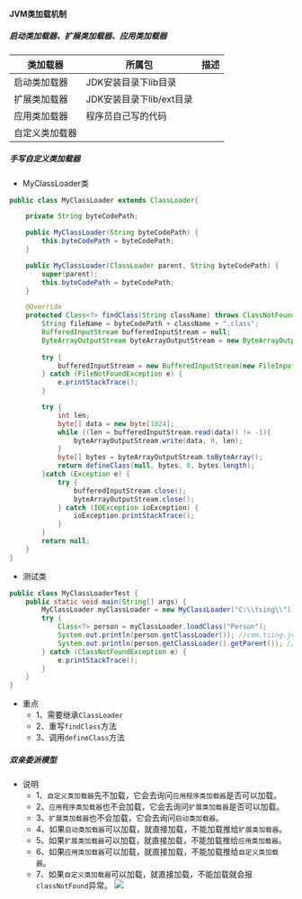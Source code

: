 #### JVM类加载机制

##### 启动类加载器、扩展类加载器、应用类加载器

| 类加载器| 所属包| 描述|
| --- |--- |--- |
|  启动类加载器  | JDK安装目录下lib目录 |  |
|  扩展类加载器  | JDK安装目录下lib/ext目录 |  |
|  应用类加载器  | 程序员自己写的代码 |  |
|  自定义类加载器  |  |  |

##### 手写自定义类加载器
- MyClassLoader类
```java
public class MyClassLoader extends ClassLoader{

    private String byteCodePath;

    public MyClassLoader(String byteCodePath) {
        this.byteCodePath = byteCodePath;
    }

    public MyClassLoader(ClassLoader parent, String byteCodePath) {
        super(parent);
        this.byteCodePath = byteCodePath;
    }

    @Override
    protected Class<?> findClass(String className) throws ClassNotFoundException {
        String fileName = byteCodePath + className + ".class";
        BufferedInputStream bufferedInputStream = null;
        ByteArrayOutputStream byteArrayOutputStream = new ByteArrayOutputStream();
        
        try {
            bufferedInputStream = new BufferedInputStream(new FileInputStream(fileName));
        } catch (FileNotFoundException e) {
            e.printStackTrace();
        }

        try {
            int len;
            byte[] data = new byte[1024];
            while ((len = bufferedInputStream.read(data)) != -1){
                byteArrayOutputStream.write(data, 0, len);
            }
            byte[] bytes = byteArrayOutputStream.toByteArray();
            return defineClass(null, bytes, 0, bytes.length);
        }catch (Exception e) {
            try {
                bufferedInputStream.close();
                byteArrayOutputStream.close();
            } catch (IOException ioException) {
                ioException.printStackTrace();
            }
        }
        return null;
    }
}
```
- 测试类
```java
public class MyClassLoaderTest {
    public static void main(String[] args) {
        MyClassLoader myClassLoader = new MyClassLoader("C:\\tsing\\");
        try {
            Class<?> person = myClassLoader.loadClass("Person");
            System.out.println(person.getClassLoader()); //com.tsing.jvm.classloader.MyClassLoader@6d6f6e28
            System.out.println(person.getClassLoader().getParent()); //sun.misc.Launcher$AppClassLoader@18b4aac2
        } catch (ClassNotFoundException e) {
            e.printStackTrace();
        }
    }
}
```

- 重点
  - 1、需要继承`ClassLoader`
  - 2、重写`findClass`方法
  - 3、调用`defineClass`方法


##### 双亲委派模型
- 说明
  - 1、`自定义类加载器`先不加载，它会去询问`应用程序类加载器`是否可以加载。
  - 2、`应用程序类加载器`也不会加载，它会去询问`扩展类加载器`是否可以加载。
  - 3、`扩展类加载器`也不会加载，它会去询问`启动类加载器`。
  - 4、如果`启动类加载器`可以加载，就直接加载，不能加载推给`扩展类加载器`。
  - 5、如果`扩展类加载器`可以加载，就直接加载，不能加载推给`应用类加载器`。
  - 6、如果`应用类加载器`可以加载，就直接加载，不能加载推给`自定义类加载器`。
  - 7、如果`自定义类加载器`可以加载，就直接加载，不能加载就会报`classNotFound`异常。
![](https://imgkr2.cn-bj.ufileos.com/8228c582-c9ac-46e9-b87b-cf5be92437b4.png?UCloudPublicKey=TOKEN_8d8b72be-579a-4e83-bfd0-5f6ce1546f13&Signature=vKIs9Ipbz0zE1lXF%252BzFOAf6W3xI%253D&Expires=1608377186)
